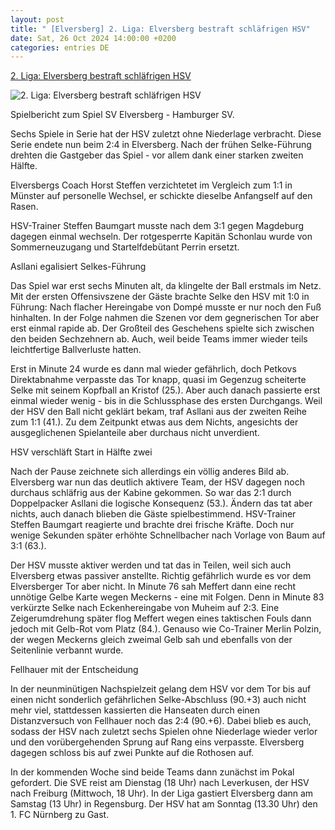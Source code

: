 ```yaml
---
layout: post
title: " [Elversberg] 2. Liga: Elversberg bestraft schläfrigen HSV"
date: Sat, 26 Oct 2024 14:00:00 +0200
categories: entries DE
---
```

[2. Liga: Elversberg bestraft schläfrigen HSV](https://www.kicker.de/elversberg-gegen-hsv-2024-bundesliga-4937168/spielbericht)

![2. Liga: Elversberg bestraft schläfrigen HSV](https://derivates.kicker.de/image/upload/c_crop%2Cx_0%2Cy_235%2Cw_4000%2Ch_2250/w_1200%2Cq_auto/v1/2024/10/26/12d6e827-b425-4568-92eb-86c85ed6f94e.jpeg)

Spielbericht zum Spiel SV Elversberg - Hamburger SV.

Sechs Spiele in Serie hat der HSV zuletzt ohne Niederlage verbracht. Diese Serie endete nun beim 2:4 in Elversberg. Nach der frühen Selke-Führung drehten die Gastgeber das Spiel - vor allem dank einer starken zweiten Hälfte.

Elversbergs Coach Horst Steffen verzichtetet im Vergleich zum 1:1 in Münster auf personelle Wechsel, er schickte dieselbe Anfangself auf den Rasen.

HSV-Trainer Steffen Baumgart musste nach dem 3:1 gegen Magdeburg dagegen einmal wechseln. Der rotgesperrte Kapitän Schonlau wurde von Sommerneuzugang und Startelfdebütant Perrin ersetzt.

Asllani egalisiert Selkes-Führung

Das Spiel war erst sechs Minuten alt, da klingelte der Ball erstmals im Netz. Mit der ersten Offensivszene der Gäste brachte Selke den HSV mit 1:0 in Führung: Nach flacher Hereingabe von Dompé musste er nur noch den Fuß hinhalten. In der Folge nahmen die Szenen vor dem gegnerischen Tor aber erst einmal rapide ab. Der Großteil des Geschehens spielte sich zwischen den beiden Sechzehnern ab. Auch, weil beide Teams immer wieder teils leichtfertige Ballverluste hatten.

Erst in Minute 24 wurde es dann mal wieder gefährlich, doch Petkovs Direktabnahme verpasste das Tor knapp, quasi im Gegenzug scheiterte Selke mit seinem Kopfball an Kristof (25.). Aber auch danach passierte erst einmal wieder wenig - bis in die Schlussphase des ersten Durchgangs. Weil der HSV den Ball nicht geklärt bekam, traf Asllani aus der zweiten Reihe zum 1:1 (41.). Zu dem Zeitpunkt etwas aus dem Nichts, angesichts der ausgeglichenen Spielanteile aber durchaus nicht unverdient.

HSV verschläft Start in Hälfte zwei

Nach der Pause zeichnete sich allerdings ein völlig anderes Bild ab. Elversberg war nun das deutlich aktivere Team, der HSV dagegen noch durchaus schläfrig aus der Kabine gekommen. So war das 2:1 durch Doppelpacker Asllani die logische Konsequenz (53.). Ändern das tat aber nichts, auch danach blieben die Gäste spielbestimmend. HSV-Trainer Steffen Baumgart reagierte und brachte drei frische Kräfte. Doch nur wenige Sekunden später erhöhte Schnellbacher nach Vorlage von Baum auf 3:1 (63.).

Der HSV musste aktiver werden und tat das in Teilen, weil sich auch Elversberg etwas passiver anstellte. Richtig gefährlich wurde es vor dem Elversberger Tor aber nicht. In Minute 76 sah Meffert dann eine recht unnötige Gelbe Karte wegen Meckerns - eine mit Folgen. Denn in Minute 83 verkürzte Selke nach Eckenhereingabe von Muheim auf 2:3. Eine Zeigerumdrehung später flog Meffert wegen eines taktischen Fouls dann jedoch mit Gelb-Rot vom Platz (84.). Genauso wie Co-Trainer Merlin Polzin, der wegen Meckerns gleich zweimal Gelb sah und ebenfalls von der Seitenlinie verbannt wurde.

Fellhauer mit der Entscheidung

In der neunminütigen Nachspielzeit gelang dem HSV vor dem Tor bis auf einen nicht sonderlich gefährlichen Selke-Abschluss (90.+3) auch nicht mehr viel, stattdessen kassierten die Hanseaten durch einen Distanzversuch von Fellhauer noch das 2:4 (90.+6). Dabei blieb es auch, sodass der HSV nach zuletzt sechs Spielen ohne Niederlage wieder verlor und den vorübergehenden Sprung auf Rang eins verpasste. Elversberg dagegen schloss bis auf zwei Punkte auf die Rothosen auf.

In der kommenden Woche sind beide Teams dann zunächst im Pokal gefordert. Die SVE reist am Dienstag (18 Uhr) nach Leverkusen, der HSV nach Freiburg (Mittwoch, 18 Uhr). In der Liga gastiert Elversberg dann am Samstag (13 Uhr) in Regensburg. Der HSV hat am Sonntag (13.30 Uhr) den 1. FC Nürnberg zu Gast.


